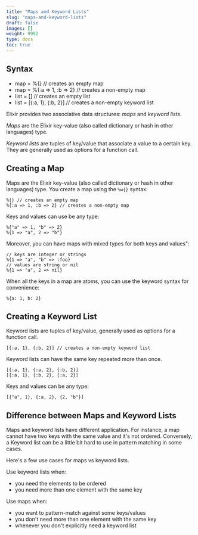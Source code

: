 ```yaml
---
title: "Maps and Keyword Lists"
slug: "maps-and-keyword-lists"
draft: false
images: []
weight: 9992
type: docs
toc: true
---
```


## Syntax
- map = %{} // creates an empty map
- map = %{:a => 1, :b => 2} // creates a non-empty map
- list = [] // creates an empty list
- list = [{:a, 1}, {:b, 2}] // creates a non-empty keyword list


Elixir provides two associative data structures: _maps_ and _keyword lists_.

_Maps_ are the Elixir key-value (also called dictionary or hash in other languages) type.

_Keyword lists_ are tuples of key/value that associate a value to a certain key. They are generally used as options for a function call.


## Creating a Map
Maps are the Elixir key-value (also called dictionary or hash in other languages) type. You create a map using the `%w{}` syntax:

    %{} // creates an empty map
    %{:a => 1, :b => 2} // creates a non-empty map

Keys and values can use be any type:

    %{"a" => 1, "b" => 2}
    %{1 => "a", 2 => "b"}

Moreover, you can have maps with mixed types for both keys and values":

    // keys are integer or strings
    %{1 => "a", "b" => :foo}
    // values are string or nil
    %{1 => "a", 2 => nil}

When all the keys in a map are atoms, you can use the keyword syntax for convenience:

    %{a: 1, b: 2}

## Creating a Keyword List
Keyword lists are tuples of key/value, generally used as options for a function call.

    [{:a, 1}, {:b, 2}] // creates a non-empty keyword list

Keyword lists can have the same key repeated more than once.

    [{:a, 1}, {:a, 2}, {:b, 2}]
    [{:a, 1}, {:b, 2}, {:a, 2}]

Keys and values can be any type:

    [{"a", 1}, {:a, 2}, {2, "b"}]


## Difference between Maps and Keyword Lists
Maps and keyword lists have different application. For instance, a map cannot have two keys with the same value and it's not ordered. Conversely, a Keyword list can be a little bit hard to use in pattern matching in some cases.

Here's a few use cases for maps vs keyword lists.

Use keyword lists when:
- you need the elements to be ordered
- you need more than one element with the same key

Use maps when:
- you want to pattern-match against some keys/values
- you don't need more than one element with the same key
- whenever you don't explicitly need a keyword list


